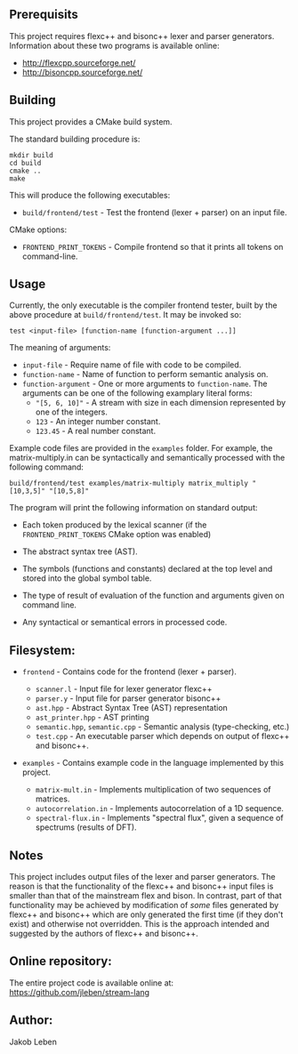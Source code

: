 ## Prerequisits

This project requires flexc++ and bisonc++ lexer and parser generators.
Information about these two programs is available online:
- http://flexcpp.sourceforge.net/
- http://bisoncpp.sourceforge.net/

## Building

This project provides a CMake build system.

The standard building procedure is:
```
mkdir build
cd build
cmake ..
make
```

This will produce the following executables:
- `build/frontend/test` - Test the frontend (lexer + parser) on an input file.

CMake options:
- `FRONTEND_PRINT_TOKENS` - Compile frontend so that it prints all tokens on command-line.

## Usage

Currently, the only executable is the compiler frontend tester, built by
the above procedure at `build/frontend/test`. It may be invoked so:

```
test <input-file> [function-name [function-argument ...]]
```

The meaning of arguments:
- `input-file` - Require name of file with code to be compiled.
- `function-name` - Name of function to perform semantic analysis on.
- `function-argument` - One or more arguments to `function-name`.
  The arguments can be one of the following examplary literal forms:
  - `"[5, 6, 10]"` - A stream with size in each dimension represented by one
    of the integers.
  - `123` - An integer number constant.
  - `123.45` - A real number constant.

Example code files are provided in the `examples` folder. For example,
the matrix-multiply.in can be syntactically and semantically processed
with the following command:
```
build/frontend/test examples/matrix-multiply matrix_multiply "[10,3,5]" "[10,5,8]"
```

The program will print the following information on standard output:

- Each token produced by the lexical scanner (if the `FRONTEND_PRINT_TOKENS`
  CMake option was enabled)

- The abstract syntax tree (AST).

- The symbols (functions and constants) declared at the top level and stored
  into the global symbol table.

- The type of result of evaluation of the function and arguments given on
  command line.

- Any syntactical or semantical errors in processed code.

## Filesystem:

- `frontend` - Contains code for the frontend (lexer + parser).
  - `scanner.l` - Input file for lexer generator flexc++
  - `parser.y` - Input file for parser generator bisonc++
  - `ast.hpp` - Abstract Syntax Tree (AST) representation
  - `ast_printer.hpp` - AST printing
  - `semantic.hpp`, `semantic.cpp` - Semantic analysis (type-checking, etc.)
  - `test.cpp` - An executable parser which depends on output of flexc++ and bisonc++.

- `examples` - Contains example code in the language implemented by this project.
  - `matrix-mult.in` - Implements multiplication of two sequences of matrices.
  - `autocorrelation.in` - Implements autocorrelation of a 1D sequence.
  - `spectral-flux.in` - Implements "spectral flux", given a sequence of spectrums (results of DFT).

## Notes

This project includes output files of the lexer and parser generators.
The reason is that the functionality of the flexc++ and bisonc++ input files
is smaller than that of the mainstream flex and bison.
In contrast, part of that functionality may be achieved by modification of
*some* files generated by flexc++ and bisonc++ which are only generated the
first time (if they don't exist) and otherwise not overridden.
This is the approach intended and suggested by the authors of flexc++ and
bisonc++.

## Online repository:

The entire project code is available online at:
https://github.com/jleben/stream-lang

## Author:

Jakob Leben
